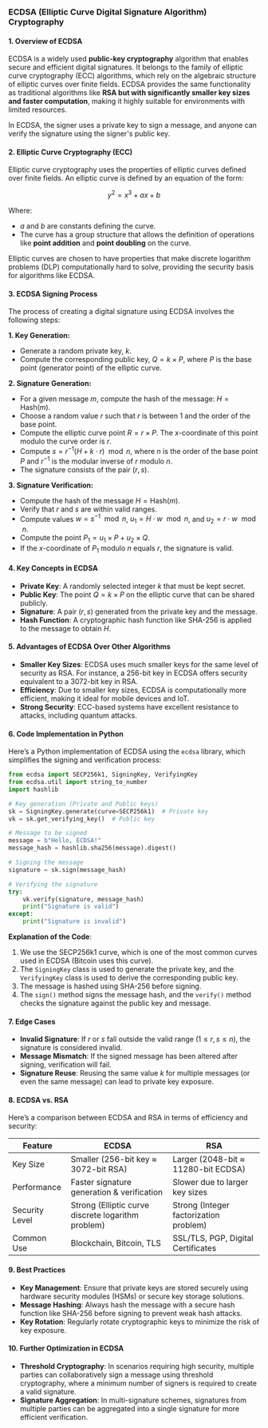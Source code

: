 

### ECDSA (Elliptic Curve Digital Signature Algorithm) Cryptography

#### 1. **Overview of ECDSA**

ECDSA is a widely used **public-key cryptography** algorithm that enables secure and efficient digital signatures. It belongs to the family of elliptic curve cryptography (ECC) algorithms, which rely on the algebraic structure of elliptic curves over finite fields. ECDSA provides the same functionality as traditional algorithms like **RSA but with significantly smaller key sizes and faster computation**, making it highly suitable for environments with limited resources.

In ECDSA, the signer uses a private key to sign a message, and anyone can verify the signature using the signer's public key.

#### 2. **Elliptic Curve Cryptography (ECC)**

Elliptic curve cryptography uses the properties of elliptic curves defined over finite fields. An elliptic curve is defined by an equation of the form:

$$ y^2 = x^3 + ax + b $$

Where:
- $a$ and $b$ are constants defining the curve.
- The curve has a group structure that allows the definition of operations like **point addition** and **point doubling** on the curve.

Elliptic curves are chosen to have properties that make discrete logarithm problems (DLP) computationally hard to solve, providing the security basis for algorithms like ECDSA.

#### 3. **ECDSA Signing Process**

The process of creating a digital signature using ECDSA involves the following steps:

**1. Key Generation:**
   - Generate a random private key, $k$.
   - Compute the corresponding public key, $Q = k \times P$, where $P$ is the base point (generator point) of the elliptic curve.

**2. Signature Generation:**
   - For a given message $m$, compute the hash of the message: $H = \text{Hash}(m)$.
   - Choose a random value $r$ such that $r$ is between $1$ and the order of the base point.
   - Compute the elliptic curve point $R = r \times P$. The $x$-coordinate of this point modulo the curve order is $r$.
   - Compute $s = r^{-1}(H + k \cdot r) \mod n$, where $n$ is the order of the base point $P$ and $r^{-1}$ is the modular inverse of $r$ modulo $n$.
   - The signature consists of the pair $(r, s)$.

**3. Signature Verification:**
   - Compute the hash of the message $H = \text{Hash}(m)$.
   - Verify that $r$ and $s$ are within valid ranges.
   - Compute values $w = s^{-1} \mod n$, $u_1 = H \cdot w \mod n$, and $u_2 = r \cdot w \mod n$.
   - Compute the point $P_1 = u_1 \times P + u_2 \times Q$.
   - If the $x$-coordinate of $P_1$ modulo $n$ equals $r$, the signature is valid.

#### 4. **Key Concepts in ECDSA**

- **Private Key**: A randomly selected integer $k$ that must be kept secret.
- **Public Key**: The point $Q = k \times P$ on the elliptic curve that can be shared publicly.
- **Signature**: A pair $(r, s)$ generated from the private key and the message.
- **Hash Function**: A cryptographic hash function like SHA-256 is applied to the message to obtain $H$.

#### 5. **Advantages of ECDSA Over Other Algorithms**

- **Smaller Key Sizes**: ECDSA uses much smaller keys for the same level of security as RSA. For instance, a 256-bit key in ECDSA offers security equivalent to a 3072-bit key in RSA.
- **Efficiency**: Due to smaller key sizes, ECDSA is computationally more efficient, making it ideal for mobile devices and IoT.
- **Strong Security**: ECC-based systems have excellent resistance to attacks, including quantum attacks.

#### 6. **Code Implementation in Python**

Here’s a Python implementation of ECDSA using the `ecdsa` library, which simplifies the signing and verification process:

```python
from ecdsa import SECP256k1, SigningKey, VerifyingKey
from ecdsa.util import string_to_number
import hashlib

# Key generation (Private and Public keys)
sk = SigningKey.generate(curve=SECP256k1)  # Private key
vk = sk.get_verifying_key()  # Public key

# Message to be signed
message = b"Hello, ECDSA!"
message_hash = hashlib.sha256(message).digest()

# Signing the message
signature = sk.sign(message_hash)

# Verifying the signature
try:
    vk.verify(signature, message_hash)
    print("Signature is valid")
except:
    print("Signature is invalid")
```

**Explanation of the Code**:
1. We use the SECP256k1 curve, which is one of the most common curves used in ECDSA (Bitcoin uses this curve).
2. The `SigningKey` class is used to generate the private key, and the `VerifyingKey` class is used to derive the corresponding public key.
3. The message is hashed using SHA-256 before signing.
4. The `sign()` method signs the message hash, and the `verify()` method checks the signature against the public key and message.

#### 7. **Edge Cases**

- **Invalid Signature**: If $r$ or $s$ fall outside the valid range ($1 \leq r, s \leq n$), the signature is considered invalid.
- **Message Mismatch**: If the signed message has been altered after signing, verification will fail.
- **Signature Reuse**: Reusing the same value $k$ for multiple messages (or even the same message) can lead to private key exposure.

#### 8. **ECDSA vs. RSA**

Here’s a comparison between ECDSA and RSA in terms of efficiency and security:

| Feature               | ECDSA                                | RSA                             |
|-----------------------|--------------------------------------|---------------------------------|
| Key Size              | Smaller (256-bit key ≈ 3072-bit RSA) | Larger (2048-bit ≈ 11280-bit ECDSA) |
| Performance           | Faster signature generation & verification | Slower due to larger key sizes |
| Security Level        | Strong (Elliptic curve discrete logarithm problem) | Strong (Integer factorization problem) |
| Common Use            | Blockchain, Bitcoin, TLS             | SSL/TLS, PGP, Digital Certificates |

#### 9. **Best Practices**

- **Key Management**: Ensure that private keys are stored securely using hardware security modules (HSMs) or secure key storage solutions.
- **Message Hashing**: Always hash the message with a secure hash function like SHA-256 before signing to prevent weak hash attacks.
- **Key Rotation**: Regularly rotate cryptographic keys to minimize the risk of key exposure.

#### 10. **Further Optimization in ECDSA**

- **Threshold Cryptography**: In scenarios requiring high security, multiple parties can collaboratively sign a message using threshold cryptography, where a minimum number of signers is required to create a valid signature.
- **Signature Aggregation**: In multi-signature schemes, signatures from multiple parties can be aggregated into a single signature for more efficient verification.

